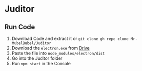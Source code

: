 # Juditor

<h2>Run Code</h2>

1. Download Code and extract it or `git clone gh repo clone Mr-MubelBubel/Juditor`
2. Download the `electron.exe` from [Drive](https://drive.google.com/file/d/10QtFCVEhCuFEUyY_DcoiD6XCbwNXE8yc/view?usp=sharingÄ)
3. Paste the file into `node_modules/electron/dist`
4. Go into the Juditor folder
5. Run `npm start` in the Console
